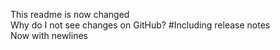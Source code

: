 This readme is now changed  
Why do I not see changes on GitHub?
#Including release notes  
Now with newlines  